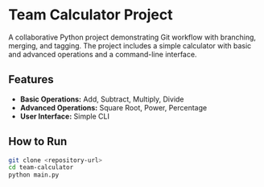 # Team Calculator Project

A collaborative Python project demonstrating Git workflow with branching, merging, and tagging. The project includes a simple calculator with basic and advanced operations and a command-line interface.

## Features
- **Basic Operations:** Add, Subtract, Multiply, Divide
- **Advanced Operations:** Square Root, Power, Percentage
- **User Interface:** Simple CLI



## How to Run
```bash
git clone <repository-url>
cd team-calculator
python main.py
